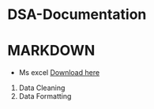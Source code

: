 # DSA-Documentation
# MARKDOWN
- Ms excel [Download here](https://www.microsoft.com/en-gb/)
 1. Data Cleaning
 2. Data Formatting
 
